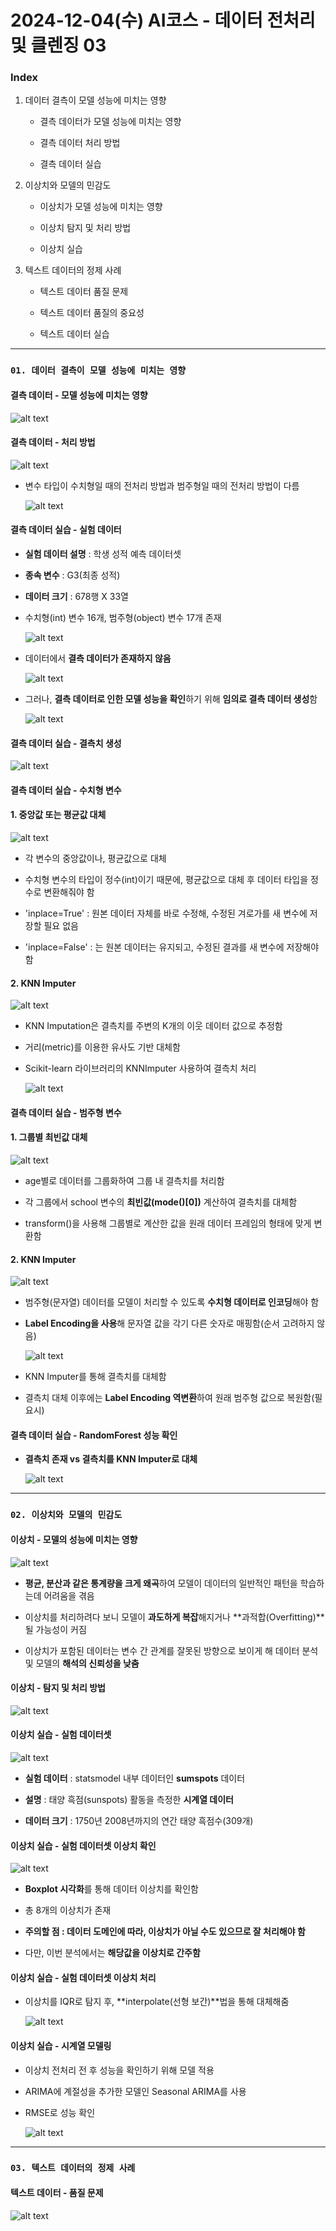 # 2024-12-04(수) AI코스 - 데이터 전처리 및 클렌징 03

### Index

1. 데이터 결측이 모델 성능에 미치는 영향

    - 결측 데이터가 모델 성능에 미치는 영향

    - 결측 데이터 처리 방법

    - 결측 데이터 실습


2. 이상치와 모델의 민감도

    - 이상치가 모델 성능에 미치는 영향

    -  이상치 탐지 및 처리 방법

    - 이상치 실습

3. 텍스트 데이터의 정제 사례

    - 텍스트 데이터 품질 문제

    - 텍스트 데이터 품질의 중요성

    - 텍스트 데이터 실습

---

### `01. 데이터 결측이 모델 성능에 미치는 영향`

#### 결측 데이터 - 모델 성능에 미치는 영향

  ![alt text](images/image_77.png)

#### 결측 데이터 - 처리 방법

  ![alt text](images/image_78.png)

- 변수 타입이 수치형일 때의 전처리 방법과 범주형일 때의 전처리 방법이 다름

  ![alt text](images/image_79.png)

#### 결측 데이터 실습 - 실험 데이터

- **실험 데이터 설명** : 학생 성적 예측 데이터셋

- **종속 변수** : G3(최종 성적)

- **데이터 크기** : 678행 X 33열

- 수치형(int) 변수 16개, 범주형(object) 변수 17개 존재

  ![alt text](images/image_80.png)

- 데이터에서 **결측 데이터가 존재하지 않음**

  ![alt text](images/image_81.png)

- 그러나, **결측 데이터로 인한 모델 성능을 확인**하기 위해 **임의로 결측 데이터 생성**함

  ![alt text](images/image_82.png)

#### 결측 데이터 실습 - 결측치 생성

  ![alt text](images/image_83.png)

#### 결측 데이터 실습 - 수치형 변수

#### 1. 중앙값 또는 평균값 대체

  ![alt text](images/image_84.png)

- 각 변수의 중앙값이나, 평균값으로 대체

- 수치형 변수의 타입이 정수(int)이기 때문에, 평균값으로 대체 후 데이터 타입을 정수로 변환해줘야 함

- 'inplace=True' : 원본 데이터 자체를 바로 수정해, 수정된 겨로가를 새 변수에 저장할 필요 없음

- 'inplace=False' : 는 원본 데이터는 유지되고, 수정된 결과를 새 변수에 저장해야 함

#### 2. KNN Imputer

  ![alt text](images/image_85.png)

- KNN Imputation은 결측치를 주변의 K개의 이웃 데이터 값으로 추정함

- 거리(metric)를 이용한 유사도 기반 대체함

- Scikit-learn 라이브러리의 KNNImputer 사용하여 결측치 처리

  ![alt text](images/image_86.png)

#### 결측 데이터 실습 - 범주형 변수

#### 1. 그룹별 최빈값 대체

  ![alt text](images/image_87.png)

- age별로 데이터를 그룹화하여 그룹 내 결측치를 처리함

- 각 그룹에서 school 변수의 **최빈값(mode()[0])** 계산하여 결측치를 대체함

- transform()을 사용해 그룹별로 계산한 값을 원래 데이터 프레임의 형태에 맞게 변환함

#### 2. KNN Imputer

  ![alt text](images/image_88.png)

- 범주형(문자열) 데이터를 모델이 처리할 수 있도록 **수치형 데이터로 인코딩**해야 함

- **Label Encoding을 사용**해 문자열 값을 각기 다른 숫자로 매핑함(순서 고려하지 않음)

  ![alt text](images/image_89.png)

- KNN Imputer를 통해 결측치를 대체함

- 결측치 대체 이후에는 **Label Encoding 역변환**하여 원래 범주형 값으로 복원함(필요시)

#### 결측 데이터 실습 - RandomForest 성능 확인

- **결측치 존재 vs 결측치를 KNN Imputer로 대체**

  ![alt text](images/image_90.png)

---

### `02. 이상치와 모델의 민감도`

#### 이상치 - 모델의 성능에 미치는 영향

  ![alt text](images/image_91.png)

- **평균, 분산과 같은 통계량을 크게 왜곡**하여 모델이 데이터의 일반적인 패턴을 학습하는데 어려움을 겪음

- 이상치를 처리하려다 보니 모델이 **과도하게 복잡**해지거나 **과적합(Overfitting)**될 가능성이 커짐

- 이상치가 포함된 데이터는 변수 간 관계를 잘못된 방향으로 보이게 해 데이터 분석 및 모델의 **해석의 신뢰성을 낮춤**

#### 이상치 - 탐지 및 처리 방법

  ![alt text](images/image_92.png)

#### 이상치 실습 - 실험 데이터셋

  ![alt text](images/image_93.png)

- **실험 데이터** : statsmodel 내부 데이터인 **sumspots** 데이터

- **설명** : 태양 흑점(sunspots) 활동을 측정한 **시계열 데이터**

- **데이터 크기** : 1750년 2008년까지의 연간 태양 흑점수(309개)

#### 이상치 실습 - 실험 데이터셋 이상치 확인

  ![alt text](images/image_94.png)

- **Boxplot 시각화**를 통해 데이터 이상치를 확인함

- 총 8개의 이상치가 존재

- **주의할 점 : 데이터 도메인에 따라, 이상치가 아닐 수도 있으므로 잘 처리해야 함**

- 다만, 이번 분석에서는 **해당값을 이상치로 간주함**

#### 이상치 실습 - 실험 데이터셋 이상치 처리

- 이상치를 IQR로 탐지 후, **interpolate(선형 보간)**법을 통해 대체해줌

  ![alt text](images/image_95.png)

#### 이상치 실습 - 시계열 모델링

- 이상치 전처리 전 후 성능을 확인하기 위해 모델 적용

- ARIMA에 계절성을 추가한 모델인 Seasonal ARIMA를 사용

- RMSE로 성능 확인

  ![alt text](images/image_96.png)

---

### `03. 텍스트 데이터의 정제 사례`

#### 텍스트 데이터 - 품질 문제

  ![alt text](images/image_97.png)